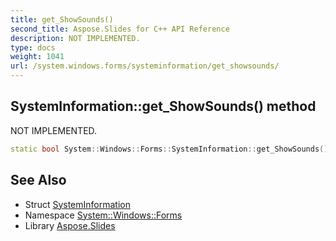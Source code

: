 ```yaml
---
title: get_ShowSounds()
second_title: Aspose.Slides for C++ API Reference
description: NOT IMPLEMENTED.
type: docs
weight: 1041
url: /system.windows.forms/systeminformation/get_showsounds/
---
```

## SystemInformation::get_ShowSounds() method


NOT IMPLEMENTED.

```cpp
static bool System::Windows::Forms::SystemInformation::get_ShowSounds()
```


## See Also

* Struct [SystemInformation](../)
* Namespace [System::Windows::Forms](../../)
* Library [Aspose.Slides](../../../)